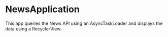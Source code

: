 # NewsApplication
This app queries the News API using an AsyncTaskLoader and displays the data using a RecyclerView.
